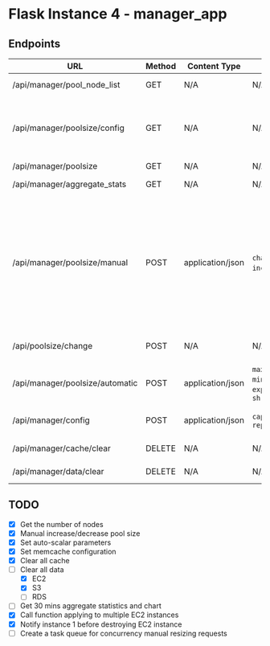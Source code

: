 # Flask Instance 4 - manager_app

## Endpoints

URL                    		       | Method | Content Type    | Body  | Note
---------------------------------|--------|-----------------|-------|-----------------------------
/api/manager/pool_node_list      | GET    | N/A             | N/A   |Return pool node list
/api/manager/poolsize/config     | GET    | N/A             | N/A   |Retrun pool resize option (auto/manual), and parameters(empty for manual)
/api/manager/poolsize            | GET    | N/A             | N/A   |Return pool size   
/api/manager/aggregate_stats     | GET    | N/A             | N/A   |Return 30 min data 
/api/manager/poolsize/manual     | POST   | application/json| `change` (accepted value:  `increase`,  `decrease`)|Notify instance 1 pool size will chagne. If `change` is `increase`, increase the pool size before notifying. Because the new node needs to be counted when moving key-image between partitions.
/api/poolsize/change             | POST   | N/A             | N/A   | Actually increase/decrease node
/api/manager/poolsize/automatic  | POST   | application/json| `max_miss_rate_threshold`, `min_miss_rate_threshold`, `expand_ratio`, `shrink_ratio` |Pass automatic paramters to auto_scalar 
/api/manager/config              | POST   | application/json| `capacity`, `replacement_policy`| Pass cache paramters to all memcache
/api/manager/cache/clear         | DELETE | N/A             | N/A   | Clear all cache data
/api/manager/data/clear          | DELETE | N/A             | N/A   | Clear all cache data, S3 and RDS
                   

## TODO

- [x] Get the number of nodes
- [x] Manual increase/decrease pool size 
- [x] Set auto-scalar parameters
- [x] Set memcache configuration
- [x] Clear all cache
- [ ] Clear all data
  - [x] EC2
  - [x] S3
  - [ ] RDS
- [ ] Get 30 mins aggregate statistics and chart
- [x] Call function applying to multiple EC2 instances
- [x] Notify instance 1 before destroying EC2 instance
- [ ] Create a task queue for concurrency manual resizing requests 
